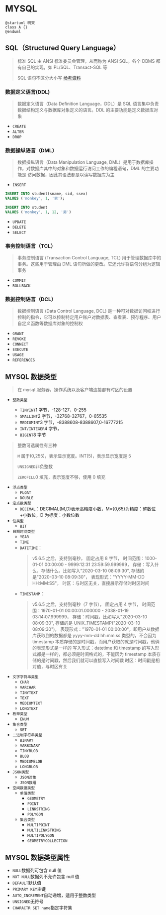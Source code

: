 # MYSQL

```plantuml
@startuml 明天
class A {}
@enduml
```

## SQL（Structured Query Language）

> 标准 SQL 由 ANSI 标准委员会管理，从而称为 ANSI SQL。各个 DBMS 都有自己的实现，如 PL/SQL、Transact-SQL 等
>
> SQL 语句不区分大小写
> [参考资料](https://juejin.cn/post/6844903790571700231#heading-14)

### 数据定义语言(DDL)

> 数据定义语言（Data Definition Language，DDL）是 SQL 语言集中负责数据结构定义与数据库对象定义的语言。DDL 的主要功能是定义数据库对象

- `CREATE`
- `ALTER`
- `DROP`

### 数据操纵语言（DML）

> 数据操纵语言（Data Manipulation Language, DML）是用于数据库操作，对数据库其中的对象和数据运行访问工作的编程语句，DML 的主要功能是 访问数据，因此其语法都是以读写数据库为主

- `INSERT`

```SQL
INSERT INTO student(sname, sid, ssex)
VALUES ('monkey', 1, '男');

INSERT INTO student
VALUES ('monkey', 1, 12, '男')
```

- `UPDATE`
- `DELETE`
- `SELECT`

### 事务控制语言（TCL）

> 事务控制语言 (Transaction Control Language, TCL) 用于管理数据库中的事务。这些用于管理由 DML 语句所做的更改。它还允许将语句分组为逻辑事务

- `COMMIT`
- `ROLLBACK`

### 数据控制语言（DCL）

> 数据控制语言 (Data Control Language, DCL) 是一种可对数据访问权进行控制的指令，它可以控制特定用户账户对数据表、查看表、预存程序、用户自定义函数等数据库对象的控制权

- `GRANT`
- `REVOKE`
- `CONNECT`
- `EXECUTE`
- `USAGE`
- `REFERENCES`

## MYSQL 数据类型

> 在 mysql 服务器，操作系统以及客户端连接都有时区的设置

- `整数类型`

  - `TINYINT`1 字节，-128-127，0-255
  - `SMALLINT`2 字节，-32768-32767，0-65535
  - `MEDIUMINT`3 字节，-8388608-8388607,0-16777215
  - `INT/INTEGER`4 字节，
  - `BIGINT`8 字节

> 整数可选属性有三种
>
> `M` 属于(0,255)，表示显示宽度。INT(5)，表示显示宽度是 5
>
> `UNSIGNED`非负整数
>
> `ZEROFILL`0 填充，表示宽度不够，使用 0 填充

- `浮点类型`
  - `FLOAT`
  - `DOUBLE`
- `定点数类型`
  - `DECIMAL`：DECIMAL(M,D)表示高精度小数，M={0,65}为精度：整数位+小数位，D 为标度：小数位数
- `位类型`
  - `BIT`
- `日期时间类型`
  - `YEAR`
  - `TIME`
  - `DATETIME`：
    > v5.6.5 之后，支持到毫秒，
    > 固定占用 8 字节，
    > 时间范围：1000-01-01 00:00:00 - 9999:12:31 23:59:59.999999，
    > 存储：写入什么，存储什么。比如写入"2020-03-10 08:09:30", 存储的是"2020-03-10 08:09:30"，
    > 表现形式："YYYY-MM-DD HH:MM:SS"，
    > 时区：与时区无关，直接展示存储时时区时间
  - `TIMESTAMP`：
    > v5.6.5 之后，支持到毫秒（7 字节），
    > 固定占用 4 字节，
    > 时间范围：1970-01-01 00:00:01.000000 - 2038-01-19 03:14:07.999999，
    > 存储：时间戳，比如写入"2020-03-10 08:09:30", 存储的是 UNIX_TIMESTAMP("2020-03-10 08:09:30")，
    > 表现形式："1970-01-01 00:00:00"，即用户从数据库获取到的数据都是 yyyy-mm-dd hh:mm:ss 类型的，不会因为 timestamp 本质存储的是时间戳，而用户获取的就是时间戳，他俩的表现形式是一样的
    > 写入形式：datetime 和 timestamp 的写入形式都是一样的，都必须是时间格式的，不能因为 timestamp 本质存储的是时间戳，然后我们就可以直接写入时间戳
    > 时区：时间戳是相对值，与时区有关
- `文字字符串类型`
  - `CHAR`
  - `VARCHAR`
  - `TINYTEXT`
  - `TEXT`
  - `MEDIUMTEXT`
  - `LONGTEXT`
- `枚举类型`
  - `ENUM`
- `集合类型`
  - `SET`
- `二进制字符串类型`
  - `BINARY`
  - `VARBINARY`
  - `TINYBLOB`
  - `BLOB`
  - `MEDIUMBLOB`
  - `LONGBLOB`
- `JSON类型`
  - `JSON对象`
  - `JSON数组`
- `空间数据类型`
  - `单值类型`
    - `GEOMETRY`
    - `POINT`
    - `LINKSTRING`
    - `POLYGON`
  - `集合类型`
    - `MULTIPOINT`
    - `MULTILINKSTRING`
    - `MULTIPOLYGON`
    - `GEOMETRYCOLLECTION`

## MYSQL 数据类型属性

- `NULL`数据列可包含 null 值
- `NOT NULL`数据列不允许包含 null 值
- `DEFAULT`默认值
- `PRIMARY KEY`主键
- `AUTO_INCREMENT`自动递增，适用于整数类型
- `UNSIGNED`无符号
- `CHARACTR SET name`指定字符集

